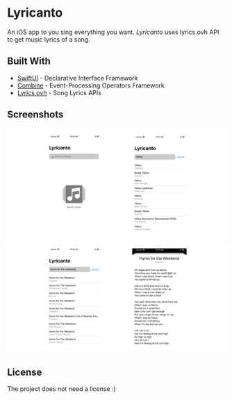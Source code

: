 # Lyricanto
An iOS app to you sing everything you want.
_Lyricanto_ uses lyrics.ovh API to get music lyrics of a song.

## Built With
* [SwiftUI](https://developer.apple.com/documentation/swiftui) - Declarative Interface Framework
* [Combine](https://developer.apple.com/documentation/combine) - Event-Processing Operators Framework
* [Lyrics.ovh](https://lyricsovh.docs.apiary.io/) - Song Lyrics APIs

## Screenshots

![Poke1](Images/lyricanto1.png "Poke 1")
![Poke2](Images/lyricanto2.png "Poke 2")

## License
The project does not need a license :)

